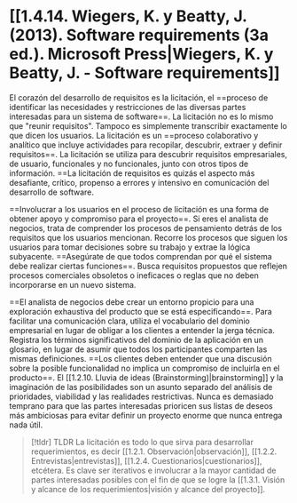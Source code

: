 # [[1.4.14. Wiegers, K. y Beatty, J. (2013). Software requirements (3a ed.). Microsoft Press|Wiegers, K. y Beatty, J. - Software requirements]]
El corazón del desarrollo de requisitos es la licitación, el ==proceso de identificar las necesidades y restricciones de las diversas partes interesadas para un sistema de software==. 
La licitación no es lo mismo que "reunir requisitos". Tampoco es simplemente transcribir exactamente lo que dicen los usuarios. La licitación es un ==proceso colaborativo y analítico que incluye actividades para recopilar, descubrir, extraer y definir requisitos==. La licitación se utiliza para descubrir requisitos empresariales, de usuario, funcionales y no funcionales, junto con otros tipos de información. ==La licitación de requisitos es quizás el aspecto más desafiante, crítico, propenso a errores y intensivo en comunicación del desarrollo de software. 

==Involucrar a los usuarios en el proceso de licitación es una forma de obtener apoyo y compromiso para el proyecto==. Si eres el analista de negocios, trata de comprender los procesos de pensamiento detrás de los requisitos que los usuarios mencionan. Recorre los procesos que siguen los usuarios para tomar decisiones sobre su trabajo y extrae la lógica subyacente. ==Asegúrate de que todos comprendan por qué el sistema debe realizar ciertas funciones==. Busca requisitos propuestos que reflejen procesos comerciales obsoletos o ineficaces o reglas que no deben incorporarse en un nuevo sistema.

==El analista de negocios debe crear un entorno propicio para una exploración exhaustiva del producto que se está especificando==. Para facilitar una comunicación clara, utiliza el vocabulario del dominio empresarial en lugar de obligar a los clientes a entender la jerga técnica. Registra los términos significativos del dominio de la aplicación en un glosario, en lugar de asumir que todos los participantes comparten las mismas definiciones. ==Los clientes deben entender que una discusión sobre la posible funcionalidad no implica un compromiso de incluirla en el producto==. El [[1.2.10. Lluvia de ideas (Brainstorming)|brainstorming]] y la imaginación de las posibilidades son un asunto separado del análisis de prioridades, viabilidad y las realidades restrictivas. Nunca es demasiado temprano para que las partes interesadas prioricen sus listas de deseos más ambiciosas para evitar definir un proyecto enorme que nunca entrega nada útil.

> [!tldr] TLDR
> La licitación es todo lo que sirva para desarrollar requerimientos, es decir [[1.2.1. Observación|observación]], [[1.2.2. Entrevistas|entrevistas]], [[1.2.4. Cuestionarios|cuestionarios]], etcétera. Es clave ser iterativos e involucrar a la mayor cantidad de partes interesadas posibles con el fin de que se logre la [[1.3.1. Visión y alcance de los requerimientos|visión y alcance del proyecto]]. 

